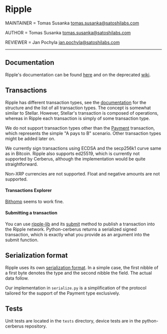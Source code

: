 # Ripple

MAINTAINER = Tomas Susanka <tomas.susanka@satoshilabs.com>

AUTHOR = Tomas Susanka <tomas.susanka@satoshilabs.com>

REVIEWER = Jan Pochyla <jan.pochyla@satoshilabs.com>

-----

## Documentation

Ripple's documentation can be found [here](https://developers.ripple.com/) and on the deprecated [wiki](https://wiki.ripple.com).

## Transactions

Ripple has different transaction types, see the [documentation](https://developers.ripple.com/transaction-formats.html) for the structure and the list of all transaction types. The concept is somewhat similar to Stellar. However, Stellar's transaction is composed of operations, whereas in Ripple each transaction is simply of some transaction type.

We do not support transaction types other than the [Payment](https://developers.ripple.com/payment.html) transaction, which represents the simple "A pays to B" scenario. Other transaction types might be added later on.

We currently sign transactions using ECDSA and the secp256k1 curve same as in Bitcoin. Ripple also supports ed25519, which is currently not supported by Cerberus, although the implementation would be quite straightforward.

Non-XRP currencies are not supported. Float and negative amounts are not supported.

#### Transactions Explorer

[Bithomp](https://bithomp.com/) seems to work fine.

#### Submitting a transaction

You can use [ripple-lib](https://github.com/ripple/ripple-lib) and its [submit](https://github.com/ripple/ripple-lib/blob/develop/docs/index.md#submit) method to publish a transaction into the Ripple network. Python-cerberus returns a serialized signed transaction, which is exactly what you provide as an argument into the submit function.

## Serialization format

Ripple uses its own [serialization format](https://wiki.ripple.com/Binary_Format). In a simple case, the first nibble of a first byte denotes the type and the second nibble the field. The actual data follow.

Our implementation in `serialize.py` is a simplification of the protocol tailored for the support of the Payment type exclusively.

## Tests

Unit tests are located in the `tests` directory, device tests are in the python-cerberus repository.
